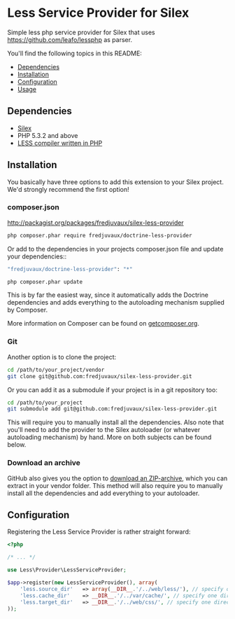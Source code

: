 # Less Service Provider for Silex
Simple less php service provider for Silex that uses https://github.com/leafo/lessphp as parser.

You'll find the following topics in this README:
*   [Dependencies](#dependencies)
*   [Installation](#installation)
*   [Configuration](#configuration)
*   [Usage](#usage)

## Dependencies
*   [Silex](http://silex.sensiolabs.org/)
*   PHP 5.3.2 and above
*   [LESS compiler written in PHP](https://github.com/leafo/lessphp)

## Installation
You basically have three options to add this extension to your Silex project. We'd strongly recommend the first option!

### composer.json
http://packagist.org/packages/fredjuvaux/silex-less-provider

```bash
php composer.phar require fredjuvaux/doctrine-less-provider
```

Or add to the dependencies in your projects composer.json file and update your dependencies::

```bash
"fredjuvaux/doctrine-less-provider": "*"
```

```bash
php composer.phar update
```

This is by far the easiest way, since it automatically adds the Doctrine dependencies and adds everything to the autoloading mechanism supplied by Composer.

More information on Composer can be found on [getcomposer.org](http://getcomposer.org/).

### Git
Another option is to clone the project:

```bash
cd /path/to/your_project/vendor
git clone git@github.com:fredjuvaux/silex-less-provider.git
```

Or you can add it as a submodule if your project is in a git repository too:

```bash
cd /path/to/your_project
git submodule add git@github.com:fredjuvaux/silex-less-provider.git
```

This will require you to manually install all the dependencies. Also note that you'll need to add the provider to the Silex autoloader (or whatever autoloading mechanism) by hand. More on both subjects can be found below.

### Download an archive
GitHub also gives you the option to [download an ZIP-archive](https://github.com/fredjuvaux/silex-less-provider/zipball/master), which you can extract in your vendor folder. This method will also require you to manually install all the dependencies and add everything to your autoloader.


## Configuration

Registering the Less Service Provider is rather straight forward:

```php
<?php

/* ... */

use Less\Provider\LessServiceProvider;

$app->register(new LessServiceProvider(), array(
    'less.source_dir'   => array(__DIR__.'/../web/less/'), // specify one or serveral directories
    'less.cache_dir'    => __DIR__.'/../var/cache/', // specify one directory
    'less.target_dir'   => __DIR__.'/../web/css/', // specify one directory for compiled files
));